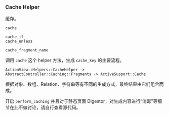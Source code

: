 ### Cache Helper

缓存。

```
cache
```

```
cache_if
cache_unless

cache_fragment_name
```

调用 `cache` 这个 helper 方法，生成 `cache_key` 的主要流程。

```
ActionView::Helpers::CacheHelper -> AbstractController::Caching::Fragments -> ActiveSupport::Cache
```

根据对象、数组、Relation、字符串等有不同的生成方式，最终结果由它们组合而成。

开启 `perform_caching` 并且对于静态页面 Digestor，对生成内容进行“消毒”等细节在此不做讨论，请自行查看源代码。

